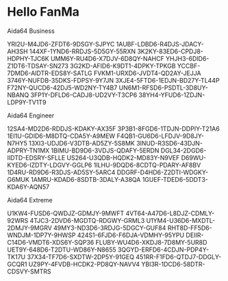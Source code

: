 # Hello FanMa 

Aida64 Business

YRI2U-M4JD6-ZFDT6-9DSGY-SJPYC
1AUBF-LDBD6-R4DJS-JDACY-AH3SH
144XF-1YND6-RRDJS-5D5GY-55RXN
3K2KY-83ED6-CPDJ8-HDPHY-TJC6K
UMM6Y-RU4D6-X7DJV-6D8QY-NAHCF
YHJH3-6DID6-Z1DT6-TDSAY-SN273
3G2KD-AFID6-K9DT1-4DPKY-TPKGB
YCCBF-7DMD6-AIDTR-EDS8Y-SATLG
FVKM1-URXD6-JVDT4-QD2AY-JEJJA
3746Y-NUFDB-35DKS-FDPSY-9Y7JN
3XJE4-5FTD6-1EDJN-BD27Y-TL44P
F72NY-QUCD6-42DJ5-WD2NY-TY4B7
UN6M1-RFSD6-PSDTL-3D8UY-NBANQ
3FP1Y-DFLD6-CADJ8-UD2VY-T3CP6
38YH4-YFUD6-1ZDJN-LDP9Y-TV1T9

 


Aida64 Engineer

12SA4-MD2D6-RDDJS-KDAKY-AX35F
3P3B1-8FGD6-1TDJN-DDPIY-T21A6
1EI1U-GDID6-M8DTQ-CDA5Y-A9MEW
F4QB1-GU6D6-LFDJV-9D8JY-N7HY5
13XI3-UDJD6-V3DTB-AD5ZY-5S8MK
3INUD-R3SD6-43DJN-ADPRY-TN1MX
1BIMU-BD9D6-3VDJS-QDAFY-5ERDN
DGL34-2DGD6-IIDTD-EDSRY-SFLLE
US264-U3QDB-HQDK2-MD83Y-N9VEF
D69WU-KYED6-IZDTY-LDGVY-GGLP6
1ILHU-9DQD6-8CDTQ-PDARY-AF8BV
1D4RU-RD9D6-R3DJS-AD5SY-5ARC4
DDGRF-D4HD6-Z2DTI-WDGKY-G6MUK
1AMRU-KDAD6-8SDTB-3DALY-A38QA
1GUEF-TDED6-5DDT3-KDA6Y-AQN57

 

Aida64 Extreme

U1KW4-FUSD6-QWDJZ-GDMJY-9MWFT
4VT64-A47D6-L8DJZ-CDMLY-92WRS
4TJC3-2DVD6-MGDTQ-RDGWY-GRML3
U1YM4-U36D6-MXDTL-2DMJY-9MGRV
49MY3-ND3D6-3RDJG-5DGCY-GUF84
RHT8D-FF5D6-WNDJM-1DP7Y-9HWSP
424S1-6FJD6-F6DJA-VDMHY-95YPU
DEIIR-C14D6-VMDT6-XDS6Y-SQP36
FLUBY-WU4D6-XKDJ8-7D8MY-5UR8D
UET9Y-648D6-T2DTU-WD86Y-N8655
3QGYD-ERFD6-4CDJN-PDP4Y-TK17U
37X34-TF7D6-SXDTW-2DP5Y-91GEQ
451RR-F1FD6-QTDJ7-DDGLY-GCQR1
UZ9PY-4FVDB-HCDK2-PD8QY-NAVV4
YBI3R-1DCD6-58DTR-CDSVY-SMTRS

 